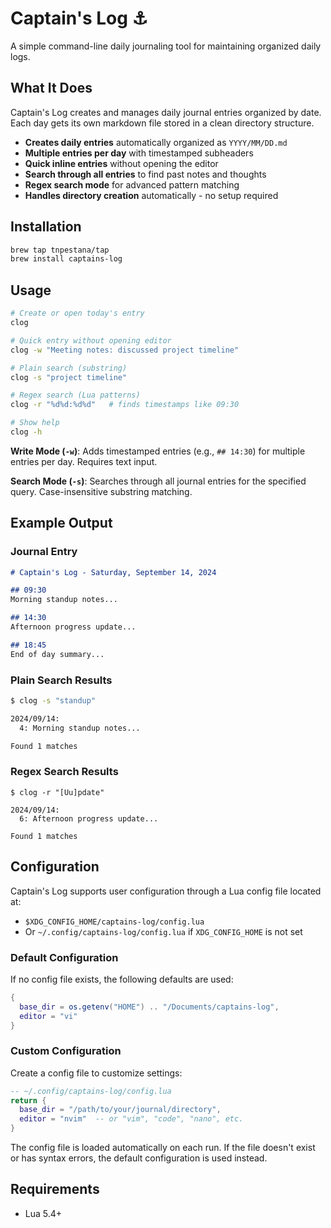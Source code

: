 # Captain's Log ⚓

A simple command-line daily journaling tool for maintaining organized daily logs.

## What It Does

Captain's Log creates and manages daily journal entries organized by date. Each day gets its own markdown file stored in a clean directory structure.

- **Creates daily entries** automatically organized as `YYYY/MM/DD.md`
- **Multiple entries per day** with timestamped subheaders
- **Quick inline entries** without opening the editor
- **Search through all entries** to find past notes and thoughts
- **Regex search mode** for advanced pattern matching
- **Handles directory creation** automatically - no setup required

## Installation

```bash
brew tap tnpestana/tap
brew install captains-log
```

## Usage

```bash
# Create or open today's entry
clog

# Quick entry without opening editor
clog -w "Meeting notes: discussed project timeline"

# Plain search (substring)
clog -s "project timeline"

# Regex search (Lua patterns)
clog -r "%d%d:%d%d"   # finds timestamps like 09:30

# Show help
clog -h
```

**Write Mode (`-w`)**: Adds timestamped entries (e.g., `## 14:30`) for multiple entries per day. Requires text input.

**Search Mode (`-s`)**: Searches through all journal entries for the specified query. Case-insensitive substring matching.

## Example Output

### Journal Entry
```markdown
# Captain's Log - Saturday, September 14, 2024

## 09:30
Morning standup notes...

## 14:30
Afternoon progress update...

## 18:45
End of day summary...
```

### Plain Search Results
```bash
$ clog -s "standup"

2024/09/14:
  4: Morning standup notes...

Found 1 matches
```
 
### Regex Search Results
```
$ clog -r "[Uu]pdate"

2024/09/14:
  6: Afternoon progress update...

Found 1 matches
```

## Configuration

Captain's Log supports user configuration through a Lua config file located at:
- `$XDG_CONFIG_HOME/captains-log/config.lua`
- Or `~/.config/captains-log/config.lua` if `XDG_CONFIG_HOME` is not set

### Default Configuration

If no config file exists, the following defaults are used:

```lua
{
  base_dir = os.getenv("HOME") .. "/Documents/captains-log",
  editor = "vi"
}
```

### Custom Configuration

Create a config file to customize settings:

```lua
-- ~/.config/captains-log/config.lua
return {
  base_dir = "/path/to/your/journal/directory",
  editor = "nvim"  -- or "vim", "code", "nano", etc.
}
```

The config file is loaded automatically on each run. If the file doesn't exist or has syntax errors, the default configuration is used instead.

## Requirements

- Lua 5.4+

